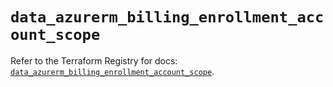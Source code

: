# `data_azurerm_billing_enrollment_account_scope`

Refer to the Terraform Registry for docs: [`data_azurerm_billing_enrollment_account_scope`](https://registry.terraform.io/providers/hashicorp/azurerm/4.33.0/docs/data-sources/billing_enrollment_account_scope).
